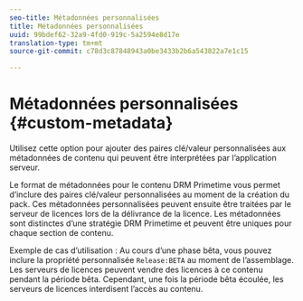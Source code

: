 ```yaml
---
seo-title: Métadonnées personnalisées
title: Métadonnées personnalisées
uuid: 99bdef62-32a9-4fd0-919c-5a2594e8d17e
translation-type: tm+mt
source-git-commit: c78d3c87848943a0be3433b2b6a543822a7e1c15

---
```



# Métadonnées personnalisées {#custom-metadata}

Utilisez cette option pour ajouter des paires clé/valeur personnalisées aux métadonnées de contenu qui peuvent être interprétées par l’application serveur.

Le format de métadonnées pour le contenu DRM Primetime vous permet d’inclure des paires clé/valeur personnalisées au moment de la création du pack. Ces métadonnées personnalisées peuvent ensuite être traitées par le serveur de licences lors de la délivrance de la licence. Les métadonnées sont distinctes d’une stratégie DRM Primetime et peuvent être uniques pour chaque section de contenu.

Exemple de cas d’utilisation : Au cours d’une phase bêta, vous pouvez inclure la propriété personnalisée `Release:BETA` au moment de l’assemblage. Les serveurs de licences peuvent vendre des licences à ce contenu pendant la période bêta. Cependant, une fois la période bêta écoulée, les serveurs de licences interdisent l’accès au contenu.
